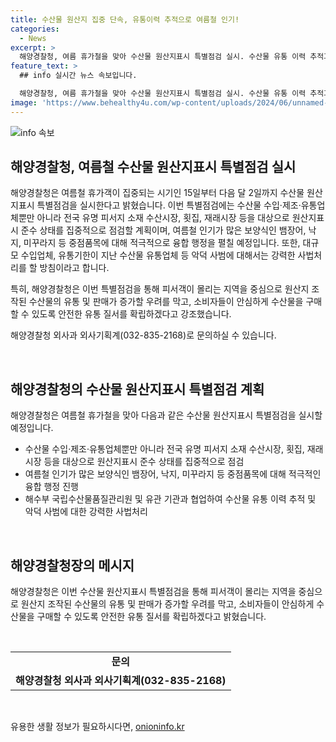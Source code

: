 ```yaml
---
title: 수산물 원산지 집중 단속, 유통이력 추적으로 여름철 인기!
categories:
  - News
excerpt: >
  해양경찰청, 여름 휴가철을 맞아 수산물 원산지표시 특별점검 실시. 수산물 유통 이력 추적과 악덕 사범에 대한 강력한 사법처리 등으로 안심 구매 분위기 조성. 여름철 보양식으로 유명한 뱀장어, 낙지, 미꾸라지 등 중점품목 중심으로 집중점검. 해양경찰청장은 안전한 유통 질서를 확립하겠다고 강조. (출처: 정책브리핑)
feature_text: >
  ## info 실시간 뉴스 속보입니다.

  해양경찰청, 여름 휴가철을 맞아 수산물 원산지표시 특별점검 실시. 수산물 유통 이력 추적과 악덕 사범에 대한 강력한 사법처리 등으로 안심 구매 분위기 조성. 여름철 보양식으로 유명한 뱀장어, 낙지, 미꾸라지 등 중점품목 중심으로 집중점검. 해양경찰청장은 안전한 유통 질서를 확립하겠다고 강조. (출처: 정책브리핑)
image: 'https://www.behealthy4u.com/wp-content/uploads/2024/06/unnamed-file.png'
---
```


<p><img src="https://www.behealthy4u.com/wp-content/uploads/2024/06/unnamed-file.png" alt="info 속보" /></p>

<h2 data-ke-size="size26">해양경찰청, 여름철 수산물 원산지표시 특별점검 실시</h2>

<p>해양경찰청은 여름철 휴가객이 집중되는 시기인 15일부터 다음 달 2일까지 수산물 원산지표시 특별점검을 실시한다고 밝혔습니다. 이번 특별점검에는 수산물 수입·제조·유통업체뿐만 아니라 전국 유명 피서지 소재 수산시장, 횟집, 재래시장 등을 대상으로 원산지표시 준수 상태를 집중적으로 점검할 계획이며, 여름철 인기가 많은 보양식인 뱀장어, 낙지, 미꾸라지 등 중점품목에 대해 적극적으로 융합 행정을 펼칠 예정입니다. 또한, 대규모 수입업체, 유통기한이 지난 수산물 유통업체 등 악덕 사범에 대해서는 강력한 사법처리를 할 방침이라고 합니다.</p>

<p>특히, 해양경찰청은 이번 특별점검을 통해 피서객이 몰리는 지역을 중심으로 원산지 조작된 수산물의 유통 및 판매가 증가할 우려를 막고, 소비자들이 안심하게 수산물을 구매할 수 있도록 안전한 유통 질서를 확립하겠다고 강조했습니다.</p>

<p>해양경찰청 외사과 외사기획계(032-835-2168)로 문의하실 수 있습니다.</p>

<p data-ke-size="size16">&nbsp;</p>

<h2 data-ke-size="size26">해양경찰청의 수산물 원산지표시 특별점검 계획</h2>

<p>해양경찰청은 여름철 휴가철을 맞아 다음과 같은 수산물 원산지표시 특별점검을 실시할 예정입니다.</p>

<ul>
  <li>수산물 수입·제조·유통업체뿐만 아니라 전국 유명 피서지 소재 수산시장, 횟집, 재래시장 등을 대상으로 원산지표시 준수 상태를 집중적으로 점검</li>
  <li>여름철 인기가 많은 보양식인 뱀장어, 낙지, 미꾸라지 등 중점품목에 대해 적극적인 융합 행정 진행</li>
  <li>해수부 국립수산물품질관리원 및 유관 기관과 협업하여 수산물 유통 이력 추적 및 악덕 사범에 대한 강력한 사법처리</li>
</ul>

<p data-ke-size="size16">&nbsp;</p>

<h2 data-ke-size="size26">해양경찰청장의 메시지</h2>

<p>해양경찰청은 이번 수산물 원산지표시 특별점검을 통해 피서객이 몰리는 지역을 중심으로 원산지 조작된 수산물의 유통 및 판매가 증가할 우려를 막고, 소비자들이 안심하게 수산물을 구매할 수 있도록 안전한 유통 질서를 확립하겠다고 밝혔습니다. </p>

<p data-ke-size="size16">&nbsp;</p>

<table>
  <tr>
    <td style="text-align: center; height: 17px;"><b>문의</b></td>
  </tr>
  <tr>
    <td style="text-align: center; height: 17px;"><b>해양경찰청 외사과 외사기획계(032-835-2168)</b></td>
  </tr>
</table>

<p data-ke-size="size16">&nbsp;</p>
유용한 생활 정보가 필요하시다면, <a href="https://onioninfo.kr" rel="dofollow">onioninfo.kr</a>


